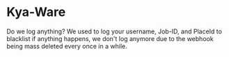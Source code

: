 # Kya-Ware


Do we log anything?
We used to log your username, Job-ID, and PlaceId to blacklist if anything happens, we don't log anymore due to the webhook being mass deleted every once in a while.
